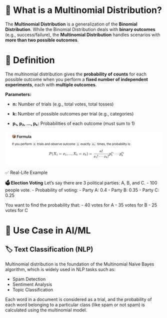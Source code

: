 # 🎯 What is a Multinomial Distribution?
The **Multinomial Distribution** is a generalization of the **Binomial Distribution**. While the Binomial Distribution deals with **binary outcomes** (e.g., success/failure), the **Multinomial Distribution** handles scenarios with **more than two possible outcomes**.

# 🧮 Definition
The multinomial distribution gives the **probability of counts** for each possible outcome when you perform a **fixed number of independent experiments**, each with **multiple outcomes**.

**Parameters:**
- **n:** Number of trials (e.g., total votes, total tosses)

- **k:** Number of possible outcomes per trial (e.g., categories)

- **p₁, p₂, ..., pₖ:** Probabilities of each outcome (must sum to 1)


![MD](./img/image19.png)

✅ Real-Life Example

**🗳️ Election Voting**
Let’s say there are 3 political parties: A, B, and C.
    - 100 people vote.
    - Probability of voting:
            - Party A: 0.4
            - Party B: 0.35
            - Party C: 0.25

You want to find the probability that:
    - 40 votes for A
    - 35 votes for B
    - 25 votes for C



# 🧠 Use Case in AI/ML

## 🏷️ Text Classification (NLP)
Multinomial distribution is the foundation of the Multinomial Naive Bayes algorithm, which is widely used in NLP tasks such as:

- Spam Detection
- Sentiment Analysis
- Topic Classification

Each word in a document is considered as a trial, and the probability of each word belonging to a particular class (like spam or not spam) is calculated using the multinomial model.



